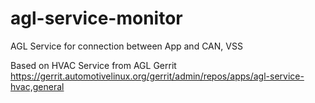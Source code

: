 # agl-service-monitor
AGL Service for connection between App and CAN, VSS

Based on HVAC Service from AGL Gerrit
https://gerrit.automotivelinux.org/gerrit/admin/repos/apps/agl-service-hvac,general
